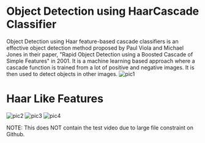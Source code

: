 # Object Detection using HaarCascade Classifier
Object Detection using Haar feature-based cascade classifiers is an effective object detection method proposed by Paul Viola and Michael Jones in their paper, "Rapid Object Detection using a Boosted Cascade of Simple Features" in 2001. It is a machine learning based approach where a cascade function is trained from a lot of positive and negative images. It is then used to detect objects in other images.
![pic1](https://user-images.githubusercontent.com/49615689/129191134-04db7d28-be7f-4666-bcb0-aed0ace3014a.PNG)

# Haar Like Features
![pic2](https://user-images.githubusercontent.com/49615689/129191269-9ec8d452-fa10-4a9b-a486-ac050f22d8fb.PNG)
![pic3](https://user-images.githubusercontent.com/49615689/129191342-0c276baa-085e-4ddc-acf8-3f08a62fc1c0.PNG)
![pic4](https://user-images.githubusercontent.com/49615689/129191434-cfc1f7e5-d229-4a28-bdfb-28b3fe393160.PNG)

NOTE:
This does NOT contain the test video due to large file constraint on Github.

